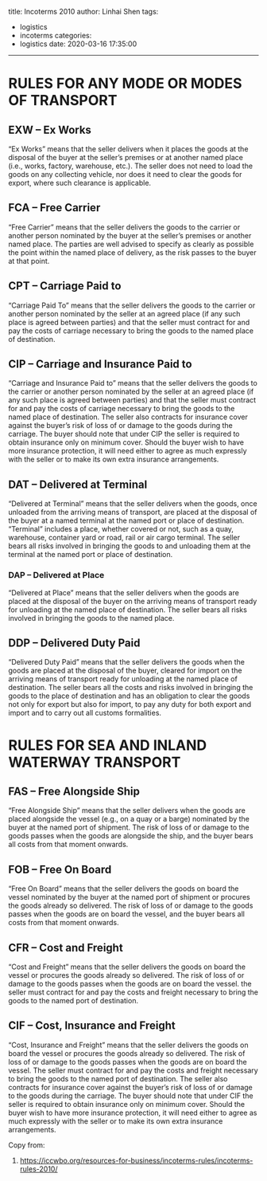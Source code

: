 title: Incoterms 2010
author: Linhai Shen
tags:
  - logistics
  - incoterms
categories:
  - logistics
date: 2020-03-16 17:35:00
---
# RULES FOR ANY MODE OR MODES OF TRANSPORT
## EXW – Ex Works
“Ex Works” means that the seller delivers when it places the goods at the disposal of the buyer at the seller’s premises or at another named place<!--more--> (i.e., works, factory, warehouse, etc.). The seller does not need to load the goods on any collecting vehicle, nor does it need to clear the goods for export, where such clearance is applicable.
## FCA – Free Carrier
“Free Carrier” means that the seller delivers the goods to the carrier or another person nominated by the buyer at the seller’s premises or another named place. The parties are well advised to specify as clearly as possible the point within the named place of delivery, as the risk passes to the buyer at that point.
## CPT – Carriage Paid to
“Carriage Paid To” means that the seller delivers the goods to the carrier or another person nominated by the seller at an agreed place (if any such place is agreed between parties) and that the seller must contract for and pay the costs of carriage necessary to bring the goods to the named place of destination.
## CIP – Carriage and Insurance Paid to
“Carriage and Insurance Paid to” means that the seller delivers the goods to the carrier or another person nominated by the seller at an agreed place (if any such place is agreed between parties) and that the seller must contract for and pay the costs of carriage necessary to bring the goods to the named place of destination. The seller also contracts for insurance cover against the buyer’s risk of loss of or damage to the goods during the carriage. The buyer should note that under CIP the seller is required to obtain insurance only on minimum cover. Should the buyer wish to have more insurance protection, it will need either to agree as much expressly with the seller or to make its own extra insurance arrangements.
## DAT – Delivered at Terminal
“Delivered at Terminal” means that the seller delivers when the goods, once unloaded from the arriving means of transport, are placed at the disposal of the buyer at a named terminal at the named port or place of destination. “Terminal” includes a place, whether covered or not, such as a quay, warehouse, container yard or road, rail or air cargo terminal. The seller bears all risks involved in bringing the goods to and unloading them at the terminal at the named port or place of destination.
### DAP – Delivered at Place
“Delivered at Place” means that the seller delivers when the goods are placed at the disposal of the buyer on the arriving means of transport ready for unloading at the named place of destination. The seller bears all risks involved in bringing the goods to the named place.
## DDP – Delivered Duty Paid
“Delivered Duty Paid” means that the seller delivers the goods when the goods are placed at the disposal of the buyer, cleared for import on the arriving means of transport ready for unloading at the named place of destination. The seller bears all the costs and risks involved in bringing the goods to the place of destination and has an obligation to clear the goods not only for export but also for import, to pay any duty for both export and import and to carry out all customs formalities.
# RULES FOR SEA AND INLAND WATERWAY TRANSPORT
## FAS – Free Alongside Ship
“Free Alongside Ship” means that the seller delivers when the goods are placed alongside the vessel (e.g., on a quay or a barge) nominated by the buyer at the named port of shipment. The risk of loss of or damage to the goods passes when the goods are alongside the ship, and the buyer bears all costs from that moment onwards.
## FOB – Free On Board
“Free On Board” means that the seller delivers the goods on board the vessel nominated by the buyer at the named port of shipment or procures the goods already so delivered. The risk of loss of or damage to the goods passes when the goods are on board the vessel, and the buyer bears all costs from that moment onwards.
## CFR – Cost and Freight
“Cost and Freight” means that the seller delivers the goods on board the vessel or procures the goods already so delivered. The risk of loss of or damage to the goods passes when the goods are on board the vessel. the seller must contract for and pay the costs and freight necessary to bring the goods to the named port of destination.
## CIF – Cost, Insurance and Freight
“Cost, Insurance and Freight” means that the seller delivers the goods on board the vessel or procures the goods already so delivered. The risk of loss of or damage to the goods passes when the goods are on board the vessel. The seller must contract for and pay the costs and freight necessary to bring the goods to the named port of destination. The seller also contracts for insurance cover against the buyer’s risk of loss of or damage to the goods during the carriage. The buyer should note that under CIF the seller is required to obtain insurance only on minimum cover. Should the buyer wish to have more insurance protection, it will need either to agree as much expressly with the seller or to make its own extra insurance arrangements.

Copy from:
1. https://iccwbo.org/resources-for-business/incoterms-rules/incoterms-rules-2010/